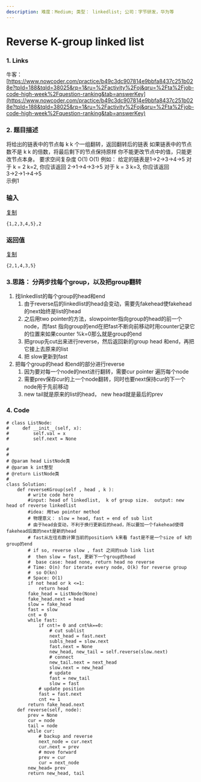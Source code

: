 ```yaml
---
description: 难度：Medium; 类型： linkedlist; 公司：字节研发，华为等
---
```


# Reverse K-group linked list

### 1. Links

牛客： [https://www.nowcoder.com/practice/b49c3dc907814e9bbfa8437c251b028e?tpId=188&tqId=38025&rp=1&ru=%2Factivity%2Foj&qru=%2Fta%2Fjob-code-high-week%2Fquestion-ranking&tab=answerKey](https://www.nowcoder.com/practice/b49c3dc907814e9bbfa8437c251b028e?tpId=188&tqId=38025&rp=1&ru=%2Factivity%2Foj&qru=%2Fta%2Fjob-code-high-week%2Fquestion-ranking&tab=answerKey)

### 2. 题目描述

将给出的链表中的节点每 k k 个一组翻转，返回翻转后的链表 如果链表中的节点数不是 k k 的倍数，将最后剩下的节点保持原样 你不能更改节点中的值，只能更改节点本身。 要求空间复杂度  O\(1\) O\(1\) 例如： 给定的链表是1→2→3→4→5 对于  k = 2 k=2, 你应该返回  2→1→4→3→5 对于  k = 3 k=3, 你应该返回3→2→1→4→5  
示例1

### 输入

[复制](javascript:void%280%29;)

```text
{1,2,3,4,5},2
```

### 返回值

[复制](javascript:void%280%29;)

```text
{2,1,4,3,5}
```



### 3.思路： 分两步找每个group，以及把group翻转

1. 找linkedlist的每个group的head和end
   1. 由于reverse后的linkedlist的head会变动，需要先fakehead使fakehead的next始终是list的head
   2. 之后用two pointer的方法，slowpointer指向group的head的前一个node，而fast 指向group的end在把fast不断向前移动时用counter记录它的位置来如果counter %k=0那么就是group的end
   3. 把group先cut出来进行reverse，然后返回新的group head 和end，再把它接上去原来的list
   4. 把 slow更新到fast
2. 把每个group的head 和end的部分进行reverse
   1. 因为要对每一个node的next进行翻转，需要cur pointer 遍历每个node
   2. 需要prev保存cur的上一个node翻转，同时也要next保持cur的下一个node用于先前移动
   3. new tail就是原来的list的head， new head就是最后的prev

### 4. Code

```text
# class ListNode:
#     def __init__(self, x):
#         self.val = x
#         self.next = None

#
# 
# @param head ListNode类 
# @param k int整型 
# @return ListNode类
#
class Solution:
    def reverseKGroup(self , head , k ):
        # write code here
        #input: head of linkedlist,  k of group size.  output: new head of reverse linkedlist
        #idea: 用two pointer method
        # 物理意义： slow = head, fast = end of sub list
        # 由于head会变动，不利于换行更新后的head，所以要加一个fakehead使得fakehead后面的next是新的head
        # fast从左往右数计算当前的position% k来看 fast是不是一个size of k的group的end
        # if so, reverse slow , fast 之间的sub link list
        #  then slow = fast, 更新下一个group的head
        #  base case: head none, return head no reverse
        # Time: O(n) for iterate every node, O(k) for reverse group
        #  so O(kn)
        # Space: O(1)
        if not head or k <=1:
            return head
        fake_head = ListNode(None)
        fake_head.next = head
        slow = fake_head
        fast = slow
        cnt = 0
        while fast:
            if cnt!= 0 and cnt%k==0:
                # cut sublist
                next_head = fast.next 
                subls_head = slow.next
                fast.next = None
                new_head, new_tail = self.reverse(slow.next)
                # connect
                new_tail.next = next_head
                slow.next = new_head
                # update
                fast = new_tail
                slow = fast
            # update position
            fast = fast.next
            cnt += 1
        return fake_head.next
    def reverse(self, node):
        prev = None
        cur = node
        tail = node
        while cur:
            # backup and reverse
            next_node = cur.next
            cur.next = prev
            # move forward
            prev = cur
            cur = next_node
        new_head= prev
        return new_head, tail
```

